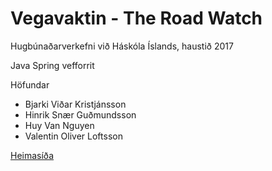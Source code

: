# Vegavaktin - The Road Watch

Hugbúnaðarverkefni við Háskóla Íslands, haustið 2017

Java Spring vefforrit

Höfundar

+ Bjarki Viðar Kristjánsson
+ Hinrik Snær Guðmundsson
+ Huy Van Nguyen
+ Valentin Oliver Loftsson

[Heimasíða](https://vegavaktin.herokuapp.com/)
